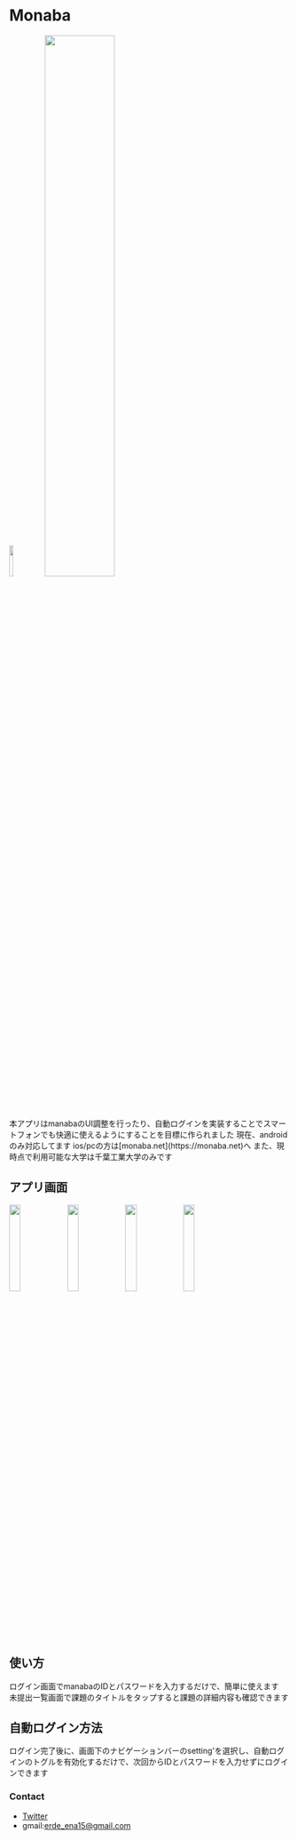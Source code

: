 # Monaba
<img src="https://github.com/user-attachments/assets/a22169ec-d6b1-4fa0-8206-7ba7db7e0fee" width="12%"/>
<img src="https://github.com/user-attachments/assets/0a3c2fff-0b75-4ea1-ba8f-cd1b968ac149" width="50%"/><br>
本アプリはmanabaのUI調整を行ったり、自動ログインを実装することでスマートフォンでも快適に使えるようにすることを目標に作られました  
現在、androidのみ対応してます ios/pcの方は[monaba.net](https://monaba.net)へ  
また、現時点で利用可能な大学は千葉工業大学のみです

## アプリ画面
<img src="https://github.com/user-attachments/assets/e8bf310e-bdbf-45f4-9ef3-0b74129a1f22" width="20%"/>
<img src="https://github.com/user-attachments/assets/d1f4a355-9b49-4ecf-a2f6-e17080b4eb2a" width="20%"/>
<img src="https://github.com/user-attachments/assets/17081de8-0918-407c-a700-7858524b3cf0" width="20%"/>
<img src="https://github.com/user-attachments/assets/654b263e-4c46-42d6-bad9-96d96eae864f" width="20%"/>

## 使い方
ログイン画面でmanabaのIDとパスワードを入力するだけで、簡単に使えます  
未提出一覧画面で課題のタイトルをタップすると課題の詳細内容も確認できます

## 自動ログイン方法
ログイン完了後に、画面下のナビゲーションバーのsetting'を選択し、自動ログインのトグルを有効化するだけで、次回からIDとパスワードを入力せずにログインできます

### Contact
* [Twitter](https://twitter.com/erde_ena15)
* gmail:erde_ena15@gmail.com
